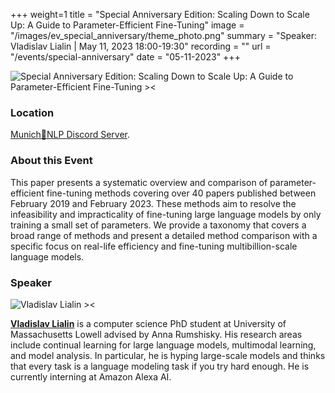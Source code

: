 +++
weight=1
title = "Special Anniversary Edition: Scaling Down to Scale Up: A Guide to Parameter-Efficient Fine-Tuning"
image = "/images/ev_special_anniversary/theme_photo.png"
summary = "Speaker: Vladislav Lialin | May 11, 2023 18:00-19:30"
recording = ""
url = "/events/special-anniversary"
date = "05-11-2023"
+++


<!--more-->

![Special Anniversary Edition: Scaling Down to Scale Up: A Guide to Parameter-Efficient Fine-Tuning ><](/images/ev_special_anniversary/theme_photo.png)

### Location

[Munich🥨NLP Discord Server](https://discord.gg/w3rEmjhdJJ?event=1094126404548972565).


### About this Event

This paper presents a systematic overview and comparison of parameter-efficient fine-tuning methods covering over 40 papers published between February 2019 and February 2023. These methods aim to resolve the infeasibility and impracticality of fine-tuning large language models by only training a small set of parameters. We provide a taxonomy that covers a broad range of methods and present a detailed method comparison with a specific focus on real-life efficiency and fine-tuning multibillion-scale language models.

### Speaker

![Vladislav Lialin ><](https://vladlialin.com/images/avatar.jpg)

[**Vladislav Lialin**](https://vladlialin.com/) is a computer science PhD student at University of Massachusetts Lowell advised by Anna Rumshisky. His research areas include continual learning for large language models, multimodal learning, and model analysis. In particular, he is hyping large-scale models and thinks that every task is a language modeling task if you try hard enough. He is currently interning at Amazon Alexa AI.
